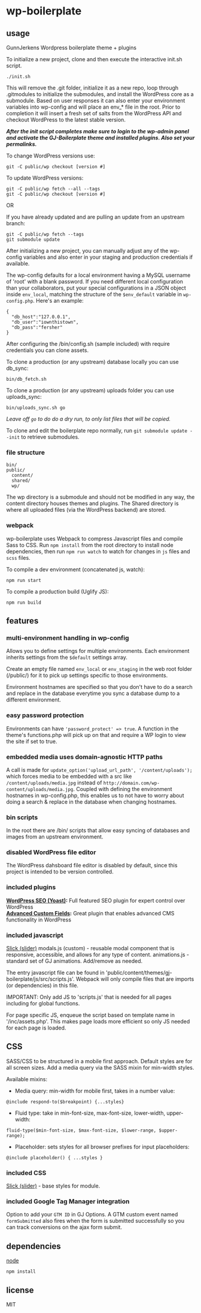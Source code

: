 # wp-boilerplate

## usage

GunnJerkens Wordpress boilerplate theme + plugins

To initialize a new project, clone and then execute the interactive init.sh
script.

```
./init.sh
```

This will remove the .git folder, initialize it as a new repo, loop through
.gitmodules to initialize the submodules, and install the WordPress core as a
submodule. Based on user responses it can also enter your environment variables
into wp-config and will place an env_* file in the root. Prior to completion it
will insert a fresh set of salts from the WordPress API and checkout WordPress
to the latest stable version.

***After the init script completes make sure to login to the wp-admin panel and
activate the GJ-Boilerplate theme and installed plugins. Also set your permalinks.***

To change WordPress versions use:

```
git -C public/wp checkout [version #]
```

To update WordPress versions:

```
git -C public/wp fetch --all --tags
git -C public/wp checkout [version #]
```

OR

If you have already updated and are pulling an update from an upstream branch:
```
git -C public/wp fetch --tags
git submodule update
```

After initializing a new project, you can manually adjust any of the wp-config
variables and also enter in your staging and production credentials if
available.

The wp-config defaults for a local environment having a MySQL username of
'root' with a blank password. If you need different local configuration than
your collaborators, put your special configurations in a JSON object inside
`env_local`, matching the structure of the `$env_default` variable in
`wp-config.php`. Here's an example:

```
{
  "db_host":"127.0.0.1",
  "db_user":"iownthistown",
  "db_pass":"fersher"
}
```

After configuring the /bin/config.sh (sample included) with require credentials
you can clone assets.

To clone a production (or any upstream) database locally you can use db_sync:

```
bin/db_fetch.sh
```
To clone a production (or any upstream) uploads folder you can use uploads_sync:

```
bin/uploads_sync.sh go
```
*Leave off `go` to do do a dry run, to only list files that will be copied.*

To clone and edit the boilerplate repo normally, run `git submodule update
--init` to retrieve submodules.

### file structure
```
bin/
public/
  content/
  shared/
  wp/
```

The wp directory is a submodule and should not be modified in any way, the
content directory houses themes and plugins. The Shared directory is where all
uploaded files (via the WordPress backend) are stored.

### webpack
wp-boilerplate uses Webpack to compress Javascript files and compile Sass to CSS. Run
`npm install` from the root directory to install node dependencies, then run
`npm run watch` to watch for changes in `js` files and `scss` files.

To compile a dev environment (concatenated js, watch):

`npm run start`

To compile a production build (Uglify JS):  

`npm run build`

## features
### multi-environment handling in wp-config
Allows you to define settings for multiple environments. Each environment
inherits settings from the `$default` settings array.

Create an empty file named `env_local` or `env_staging` in the web root folder
(/public/) for it to pick up settings specific to those environments.

Environment hostnames are specified so that you don't have to do a search and
replace in the database everytime you sync a database dump to a different
environment.

### easy password protection
Environments can have `'password_protect' => true`. A function in the theme's
functions.php will pick up on that and require a WP login to view the site if
set to true.

### embedded media uses domain-agnostic HTTP paths
A call is made for `update_option('upload_url_path', '/content/uploads');`
which forces media to be embedded with a src like `/content/uploads/media.jpg`
instead of `http://domain.com/wp-content/uploads/media.jpg`. Coupled with
defining the environment hostnames in wp-config.php, this enables us to not
have to worry about doing a search & replace in the database when changing
hostnames.

### bin scripts
In the root there are /bin/ scripts that allow easy syncing of databases and
images from an upstream environment.

### disabled WordPress file editor
The WordPress dahsboard file editor is disabled by default, since this project is intended to be version controlled.

### included plugins
**[WordPress SEO (Yoast)](http://wordpress.org/extend/plugins/wordpress-seo/):** Full featured SEO plugin for expert control over WordPress  
**[Advanced Custom Fields](http://www.advancedcustomfields.com/):** Great plugin that enables advanced CMS functionality in WordPress  

### included javascript
[Slick (slider)](http://kenwheeler.github.io/slick/)
modals.js (custom) - reusable modal component that is responsive, accessible, and allows for any type of content.
animations.js - standard set of GJ animations. Add/remove as needed.

The entry javascript file can be found in 'public/content/themes/gj-boilerplate/js/src/scripts.js'.  Webpack will only compile files that are imports (or dependencies) in this file.

IMPORTANT: Only add JS to 'scripts.js' that is needed for all pages including for global functions.

For page specific JS, enqueue the script based on template name in '/inc/assets.php'. This makes page loads more efficient so only JS needed for each page is loaded.

## CSS
SASS/CSS to be structured in a mobile first approach. Default styles are for all screen sizes. Add a media query via the SASS mixin for min-width styles.

Available mixins:
* Media query: min-width for mobile first, takes in a number value:
```
@include respond-to($breakpoint) {...styles}
```
* Fluid type: take in min-font-size, max-font-size, lower-width, upper-width:
```
fluid-type($min-font-size, $max-font-size, $lower-range, $upper-range);
```
* Placeholder: sets styles for all browser prefixes for input placeholders:
```
@include placeholder() { ...styles }
```

### included CSS
[Slick (slider)](http://kenwheeler.github.io/slick/) - base styles for module.

### included Google Tag Manager integration
Option to add your `GTM ID` in GJ Options. A GTM custom event named `formSubmitted` also fires when the form is submitted successfully so you can track conversions on the ajax form submit.

## dependencies
[node](http://nodejs.org)  
```
npm install
```

## license

MIT
